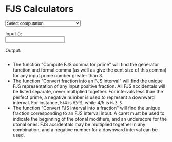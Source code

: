 ﻿# FJS Calculators

<select id="computations">
  <option value="">Select computation</option>
  <option value="comma">Compute FJS comma for prime</option>
  <option value="tofjs">Convert fraction into an FJS interval</option>
  <option value="fromfjs">Convert FJS interval into a fraction</option>
</select>

Input (<span id="input-name"></span>):<br />
<input type="text" id="input">

Output: <br />
<pre><code id="output"></code></pre>

<script>
  var loc = {
             prime: "a prime",
          fraction: "a fraction",
      intervalName: "interval name (like `M3^5`)",
     cantFactorize: "‘%1’ – not something I can factorize.",
        notANumber: "‘%1’ is not a number.",
       wrongFormat: "I don't understand the format.",
   wrongIntVariant: "Interval class ‘%1’ doesn't match variant ‘%2’.",
       wrongFactor: "2 nor 3 may not be factors of FJS modifiers.",
     noComputation: "No computation specified.",
           noInput: "No input given.",
          notPrime: "‘%1’ is not a prime number.",
    butPythagorean: "2 and 3 are Pythagorean octaves and fifths which don't need FJS modifiers.",
           notFrac: "Input is not a fraction (does not contain a slash symbol /).",
        notNatFrac: "Input must be a natural fraction.",
              div0: "Why would you divide by zero?"
  };
</script>
<script src="../assets/fjs.js"></script>
<script src="../assets/calc.js"></script>

- The function "Compute FJS comma for prime" will find the generator function and formal comma (as well as give the cent size of this comma) for any input prime number greater than 3.
- The function "Convert fraction into an FJS interval" will find the unique FJS representation of any input positive fraction. All FJS accidentals will be listed separate, never multiplied together. For intervals less than the perfect prime, a negative number is used to represent a downward interval. For instance, 5/4 is `M3^5`, while 4/5 is `M-3_5`.
- The function "Convert FJS interval into a fraction" will find the unique fraction corresponding to an FJS interval input. A caret must be used to indicate the beginning of the otonal modifiers, and an underscore for the utonal ones. FJS accidentals may be multiplied together in any combination, and a negative number for a downward interval can be used.
